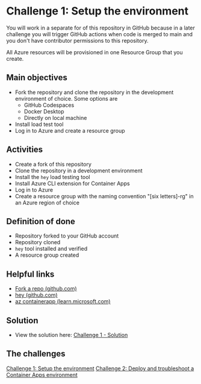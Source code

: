 # Challenge 1: Setup the environment
You will work in a separate for of this repository in GitHub because in a later challenge you will trigger GitHub actions when code is merged to main and you don't have contributor permissions to this repository.

All Azure resources will be provisioned in one Resource Group that you create.

## Main objectives
- Fork the repository and clone the repository in the development environment of choice. Some options are
  - GitHub Codespaces
  - Docker Desktop
  - Directly on local machine
- Install load test tool
- Log in to Azure and create a resource group

## Activities

- Create a fork of this repository
- Clone the repository in a development environment
- Install the `hey` load testing tool
- Install Azure CLI extension for Container Apps
- Log in to Azure
- Create a resource group with the naming convention "[six letters]-rg" in an Azure region of choice 

## Definition of done
- Repository forked to your GitHub account
- Repository cloned
- `hey` tool installed and verified
- A resource group created

## Helpful links
- [Fork a repo (github.com)](https://docs.github.com/en/get-started/quickstart/fork-a-repo)
- [hey (github.com)](https://github.com/rakyll/hey)
- [az containerapp (learn.microsoft.com)](https://learn.microsoft.com/en-us/cli/azure/containerapp?view=azure-cli-latest)

## Solution
- View the solution here: [Challenge 1 - Solution](solution1.md)

## The challenges
[Challenge 1: Setup the environment](challenge1.md)
[Challenge 2: Deploy and troubleshoot a Container Apps environment](challenge2.md)
